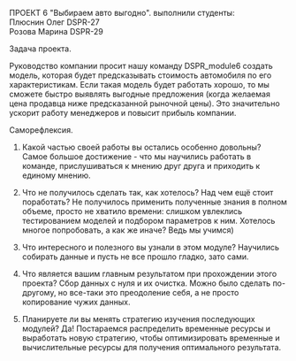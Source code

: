 ПРОЕКТ 6 "Выбираем авто выгодно". 
выполнили студенты:  
Плюснин Олег DSPR-27  
Розова Марина DSPR-29  

Задача проекта. 

Руководство компании просит нашу команду DSPR_module6 создать модель, которая будет предсказывать стоимость автомобиля по его характеристикам.
Если такая модель будет работать хорошо, то мы сможете быстро выявлять выгодные предложения (когда желаемая цена продавца ниже предсказанной рыночной цены). Это значительно ускорит работу менеджеров и повысит прибыль компании.

Саморефлексия. 

1. Какой частью своей работы вы остались особенно довольны? 
Самое большое достижение - что мы научились работать в команде, прислушиваться к мнению друг друга и приходить к единому мнению.

2. Что не получилось сделать так, как хотелось? Над чем ещё стоит поработать? 
Не получилось применить полученные знания в полном объеме, просто не хватило времени: слишком увлеклись тестированием моделей и подбором параметров к ним. Хотелось многое попробовать, а как же иначе? Ведь мы учимся)

3. Что интересного и полезного вы узнали в этом модуле? 
Научились собирать данные и пусть не все прошло гладко, зато сами. 

4. Что является вашим главным результатом при прохождении этого проекта? 
Сбор данных с нуля и их очистка. Можно было сделать по-другому, но все-таки это преодоление себя, а не просто копирование чужих данных.

5. Планируете ли вы менять стратегию изучения последующих модулей? 
Да! Постараемся распределить временные ресурсы и выработать новую стратегию, чтобы оптимизировать временные и вычислительные ресурсы для получения оптимального результата. 

